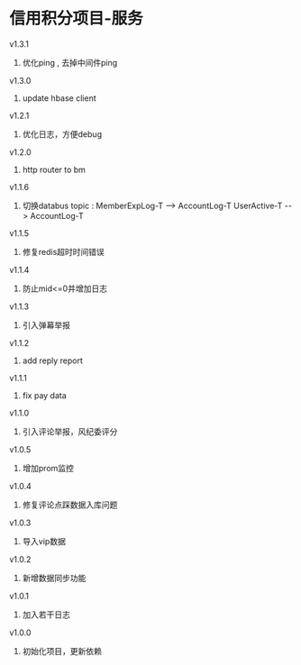 信用积分项目-服务
===============
v1.3.1
1. 优化ping , 去掉中间件ping

v1.3.0
1. update hbase client  

v1.2.1
1. 优化日志，方便debug

v1.2.0
1. http router to bm

v1.1.6
1. 切换databus topic : 
    MemberExpLog-T --> AccountLog-T
    UserActive-T --> AccountLog-T

v1.1.5
1. 修复redis超时时间错误  

v1.1.4
1. 防止mid<=0并增加日志

v1.1.3
1. 引入弹幕举报

v1.1.2
1. add reply report

v1.1.1
1. fix pay data

v1.1.0
1. 引入评论举报，风纪委评分

v1.0.5
1. 增加prom监控

v1.0.4 
1. 修复评论点踩数据入库问题

v1.0.3
1. 导入vip数据

v1.0.2
1. 新增数据同步功能

v1.0.1
1. 加入若干日志

v1.0.0
1. 初始化项目，更新依赖
